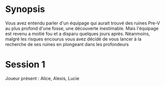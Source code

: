 # Synopsis
Vous avez entendu parler d'un équipage qui aurait trouvé des ruines Pre-V au plus profond d'une fosse, une découverte inestimable. Mais l'équipage est revenu a moitié fou et a disparu quelques jours après. Néanmoins, malgré les risques encourus vous avez décidé de vous lancer à la recherche de ses ruines en plongeant dans les profondeurs

# Session 1
Joueur présent : Alice, Alexis, Lucie